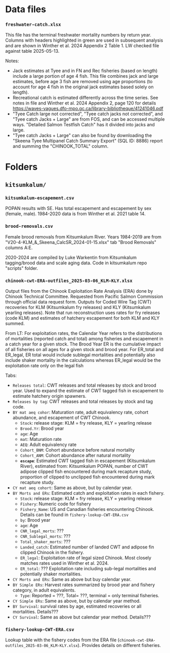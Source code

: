 # Data files


### `freshwater-catch.xlsx` 

This file has the terminal freshwater mortality numbers by return year. Columns with headers highlighted in green are used in subsequent analysis and are shown in Winther et al. 2024 Appendix 2 Table 1. LW checked file against table 2025-05-13.

Notes: 
- Jack estimates at Tyee and in FN and Rec fisheries (based on length) include a large portion of age 4 fish. This file combines jack and large estimates, before age 3 fish are removed using age proportions (to account for age 4 fish in the original jack estimates based solely on length).
- Recreational catch is estimated differently across the time series. See notes in file and Winther et al. 2024 Appendix 2, page 120 for details https://waves-vagues.dfo-mpo.gc.ca/library-bibliotheque/41241046.pdf 
- "Tyee Catch large not corrected",	"Tyee catch jacks not corrected", and	"Tyee catch Jacks + Large" are from FOS, and can be accessed multiple ways. "Detailed Salmon Testfish Catch" has it divided into jacks and large. 
- "Tyee catch Jacks + Large" can also be found by downloading the "Skeena Tyee Multipanel Catch Summary Export" (SQL ID: 8886) report and summing the "CHINOOK_TOTAL" column. 


# Folders 

## `kitsumkalum/`

### `kitsumkalum-escapement.csv`

POPAN results with SE. Has total escapement and escapement by sex (female, male). 1984-2020 data is from Winther et al. 2021 table 14. 

### `brood-removals.csv`

Female brood removals from Kitsumkalum River. Years 1984-2019 are from "V20-4-KLM_&_Skeena_CalcSR_2024-01-15.xlsx" tab "Brood Removals" columns A:E. 

2020-2024 are compiled by Luke Warkentin from Kitsumkalum tagging/brood data and scale aging data. Code in kitsumkalum repo "scripts" folder. 

### `chinook-cwt-ERA-outfiles_2025-03-06_KLM-KLY.xlsx`

Output files from the Chinook Exploitation Rate Analysis (ERA) done by Chinook Technical Committee. Requested from Pacific Salmon Commission through official data request form.
Outputs for Coded Wire Tag (CWT) recoveries for KLM (Kitsumkalum fry releases) and KLY (Kitsumkalum yearling releases). Note that run reconstruction uses rates for fry releases (code KLM) and estimates of hatchery escapement for both KLM and KLY summed. 

From LT: For exploitation rates, the Calendar Year refers to the distributions of mortalities (reported catch and total) among fisheries and escapement in a catch year for a given stock.  The Brood Year ER is the cumulative impact of all fisheries on all ages for a given stock and brood year. For ER_total and ER_legal, ER total would include sublegal mortalities and potentially also include shaker mortality in the calculations whereas ER_legal would be the exploitation rate only on the legal fish

Tabs: 
- `Releases total`: CWT releases and total releases by stock and brood year. Used to expand the estimate of CWT tagged fish in escapement to estimate hatchery origin spawners.
- `Releases by tag`: CWT releases and total releases by stock and tag code. 
- `BY mat aeq cohor`: Maturation rate, adult equivalency rate, cohort abundance, and escapement of CWT Chinook.
    - `Stock`: release stage: KLM = fry release, KLY = yearling release
    - `Brood.Yr`: Brood year
    - `age`: Age
    - `mat`: Maturation rate
    - `AEQ`: Adult equivalency rate
    - `Cohort_BNM`: Cohort abundance before natural mortality
    - `Cohort_ANM`: Cohort abundance after natural mortality
    - **`escape`**: Estimated CWT tagged fish in escapement (Kitsumkalum River), estimated from: Kitsumkalum POPAN, number of CWT adipose clipped fish encountered during mark recapture study, proportion of clipped to unclipped fish encountered during mark recapture study. 
- `CY mat aeq cohort`: Same as above, but by calendar year.
- `BY Morts and ERs`: Estimated catch and exploitation rates in each fishery.  
    - `Stock`: release stage: KLM = fry release, KLY = yearling release
    - `Fishery`: Numeric code for fishery
    - `Fishery_Name`: US and Canadian fisheries encountering Chinook. Details can be found in `fishery-lookup-CWT-ERA.csv`
    - `by`: Brood year
    - `age`: Age
    - `CNR_legal_morts`: ???
    - `CNR_Sublegal_morts`: ???
    - `Total_shaker_morts`: ???
    - `Landed_catch`: Estimated number of landed CWT and adipose fin clipped Chinook in the fishery. 
    - `ER_legal`: Exploitation rate of legal sized Chinook. Most closely matches rates used in Winther et al. 2024. 
    - `ER_total`: ??? Exploitation rate including sub-legal mortalities and potentially shaker mortalities. 
- `CY Morts and ERs`: Same as above but buy calendar year. 
- `BY Simple ERs`: Harvest rates summarized by brood year and fishery category, in adult equivalents. 
    - `Type`: Reported = ???, Total= ???, terminal = only terminal fisheries. 
- `CY Simple ERs`: Same as above, but by calendar year method. 
- `BY Survival`: survival rates by age, estimated recoveries or all mortalities. Details???
- `CY Survival`: Same as above but calendar year method. Details???


### `fishery-lookup-CWT-ERA.csv`

Lookup table with the fishery codes from the ERA file (`chinook-cwt-ERA-outfiles_2025-03-06_KLM-KLY.xlsx`). Provides details on different fisheries. 


